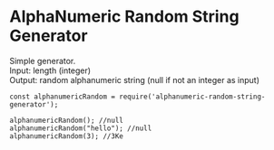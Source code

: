 # AlphaNumeric Random String Generator

Simple generator. <br>
Input: length (integer) <br>
Output: random alphanumeric string (null if not an integer as input)

```
const alphanumericRandom = require('alphanumeric-random-string-generator');

alphanumericRandom(); //null
alphanumericRandom("hello"); //null
alphanumericRandom(3); //3Ke
```
